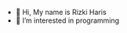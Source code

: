 - 👋 Hi, My name is Rizki Haris
- 👀 I’m interested in programming

<!---
masalaloe/masalaloe is a ✨ special ✨ repository because its `README.md` (this file) appears on your GitHub profile.
You can click the Preview link to take a look at your changes.
--->
